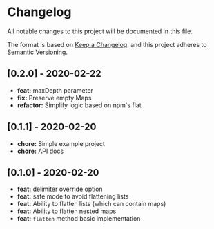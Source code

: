 # Changelog

All notable changes to this project will be documented in this file.

The format is based on [Keep a Changelog](https://keepachangelog.com/en/1.0.0/),
and this project adheres to [Semantic Versioning](https://semver.org/spec/v2.0.0.html).

## [0.2.0] - 2020-02-22

- **feat:** maxDepth parameter
- **fix:** Preserve empty Maps
- **refactor:** Simplify logic based on npm's flat

## [0.1.1] - 2020-02-20

- **chore:** Simple example project
- **chore:** API docs

## [0.1.0] - 2020-02-20

- **feat:** delimiter override option
- **feat:** safe mode to avoid flattening lists
- **feat:** Ability to flatten lists (which can contain maps)
- **feat:** Ability to flatten nested maps
- **feat:** `flatten` method basic implementation
